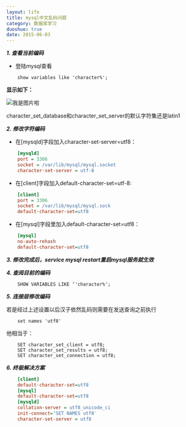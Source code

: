 ```yaml
---
layout: life
title: mysql中文乱码问题
category: 数据库学习
duoshuo: true
date: 2015-06-03
---
```


***1. 查看当前编码***

* 登陆mysql查看

```mysql
	show variables like 'character%';
```

<!-- more -->

**显示如下：**

![我是图片啦](/res/img/blog/数据库学习/2015-06-03.png)

character_set_database和character_set_server的默认字符集还是latin1


***2. 修改字符编码***

* 在[mysqld]字段加入character-set-server=utf8：

```ini
	[mysqld]
	port = 3306
	socket = /var/lib/mysql/mysql.socket
	character-set-server = utf-8
```

* 在[client]字段加入default-character-set=utf-8:

```ini
	[client]
	port = 3306
	socket = /var/lib/mysql/mysql.sock
	default-character-set=utf8
```

* 在[mysql]字段里加入default-character-set=utf8：

```ini
	[mysql]
	no-auto-rehash
	default-character-set=utf8
```

***3. 修改完成后，service mysql restart重启mysql服务就生效***

***4. 查阅目前的编码***

```mysql
	SHOW VARIABLES LIKE ‘'character%';
```

***5. 连接层修改编码***

若是经过上述设置以后汉子依然乱码则需要在发送查询之前执行

```mysql
	set names 'utf8'
```

他相当于：

```mysql
	SET character_set_client = utf8;
	SET character_set_results = utf8;
	SET character_set_connection = utf8;
```

***6. 终极解决方案***

```ini
	[client]
	default-character-set=utf8
	[mysql]
	default-character-set=utf8
	[mysqld]
	collation-server = utf8_unicode_ci
	init-connect=’SET NAMES utf8′
	character-set-server = utf8
```



